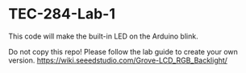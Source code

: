 # TEC-284-Lab-1
This code will make the built-in LED on the Arduino blink.

Do not copy this repo! Please follow the lab guide to create your own version.
https://wiki.seeedstudio.com/Grove-LCD_RGB_Backlight/
